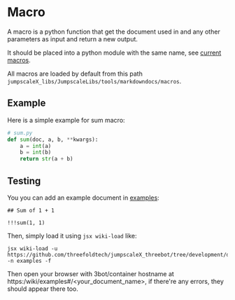 # Macro
A macro is a python function that get the document used in and any other parameters as input and return a new output.

It should be placed into a python module with the same name, see [current macros](https://github.com/threefoldtech/jumpscaleX_libs/tree/development/JumpscaleLibs/tools/markdowndocs/macros).

All macros are loaded by default from this path `jumpscaleX_libs/JumpscaleLibs/tools/markdowndocs/macros`.


## Example

Here is a simple example for sum macro:

```python
# sum.py
def sum(doc, a, b, **kwargs):
    a = int(a)
    b = int(b)
    return str(a + b)
```

## Testing

You you can add an example document in [examples](https://github.com/threefoldtech/jumpscaleX_threebot/tree/development/docs/wikis/examples/docs):

```
## Sum of 1 + 1

!!!sum(1, 1)
```

Then, simply load it using `jsx wiki-load` like:

```
jsx wiki-load -u https://github.com/threefoldtech/jumpscaleX_threebot/tree/development/docs/wikis/examples/docs -n examples -f
```

Then open your browser with 3bot/container hostname at https:<hostname>/wiki/examples#/<your_document_name>, if there're any errors, they should appear there too.

